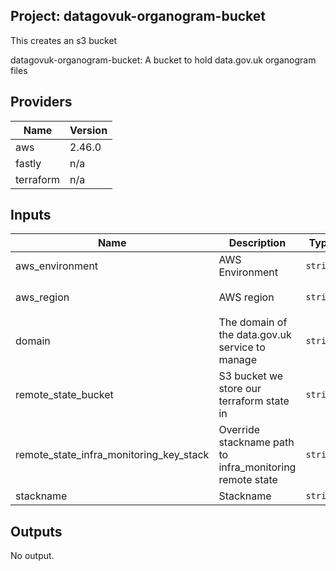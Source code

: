 ## Project: datagovuk-organogram-bucket

This creates an s3 bucket

datagovuk-organogram-bucket: A bucket to hold data.gov.uk organogram files

## Providers

| Name | Version |
|------|---------|
| aws | 2.46.0 |
| fastly | n/a |
| terraform | n/a |

## Inputs

| Name | Description | Type | Default | Required |
|------|-------------|------|---------|:-----:|
| aws\_environment | AWS Environment | `string` | n/a | yes |
| aws\_region | AWS region | `string` | `"eu-west-1"` | no |
| domain | The domain of the data.gov.uk service to manage | `string` | n/a | yes |
| remote\_state\_bucket | S3 bucket we store our terraform state in | `string` | n/a | yes |
| remote\_state\_infra\_monitoring\_key\_stack | Override stackname path to infra\_monitoring remote state | `string` | `""` | no |
| stackname | Stackname | `string` | n/a | yes |

## Outputs

No output.


